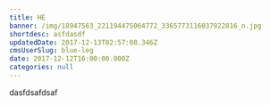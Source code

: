 ```yaml
---
title: HE
banner: /img/18947563_221194475064772_3365773116037922816_n.jpg
shortdesc: asfdasdf
updatedDate: 2017-12-13T02:57:08.346Z
cmsUserSlug: blue-leg
date: 2017-12-12T16:00:00.000Z
categories: null
---
```


dasfdsafdsaf